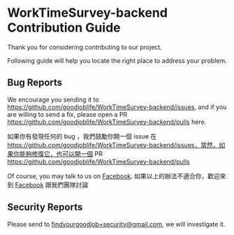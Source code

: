 WorkTimeSurvey-backend Contribution Guide
=========================================

Thank you for considering contributing to our project.

Following guide will help you locate the right place to address your problem.

## Bug Reports

We encourage you sending it to https://github.com/goodjoblife/WorkTimeSurvey-backend/issues, and if you are willing to send a fix, please open a PR https://github.com/goodjoblife/WorkTimeSurvey-backend/pulls here.

如果你有發現任何的 bug ，我們鼓勵你開一個 issue 在 https://github.com/goodjoblife/WorkTimeSurvey-backend/issues，當然，如果你能夠修復它，也可以開一個 PR https://github.com/goodjoblife/WorkTimeSurvey-backend/pulls

Of course, you may talk to us on [Facebook](https://www.facebook.com/goodjob.life/). 如果以上的辦法不適合你，歡迎來到 [Facebook](https://www.facebook.com/goodjob.life/) 跟我們團隊討論

## Security Reports

Please send to findyourgoodjob+security@gmail.com, we will investigate it.

